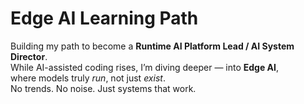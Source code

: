 # Edge AI Learning Path

Building my path to become a **Runtime AI Platform Lead / AI System Director**.  
While AI-assisted coding rises, I’m diving deeper — into **Edge AI**,  
where models truly *run*, not just *exist*.  
No trends. No noise. Just systems that work.